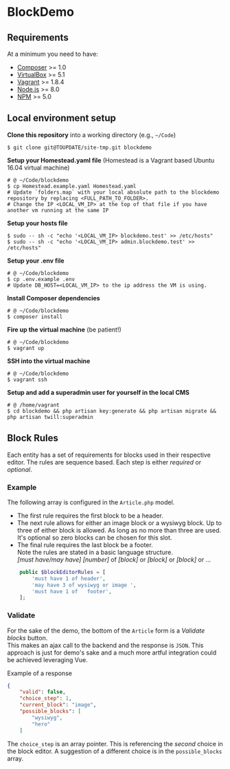 # BlockDemo

## Requirements

At a minimum you need to have:

* [Composer](https://getcomposer.org) >= 1.0
* [VirtualBox](https://www.virtualbox.org/) >= 5.1
* [Vagrant](https://www.vagrantup.com/) >= 1.8.4
* [Node.js](https://nodejs.org) >= 8.0
* [NPM](https://www.npmjs.com/) >= 5.0

## Local environment setup

**Clone this repository** into a working directory (e.g., `~/Code`)
  ```shell
  $ git clone git@TOUPDATE/site-tmp.git blockdemo
  ```

**Setup your Homestead.yaml file** (Homestead is a Vagrant based Ubuntu 16.04 virtual machine)
  ```shell
  # @ ~/Code/blockdemo
  $ cp Homestead.example.yaml Homestead.yaml
  # Update `folders.map` with your local absolute path to the blockdemo repository by replacing <FULL_PATH_TO_FOLDER>.
  # Change the IP <LOCAL_VM_IP> at the top of that file if you have another vm running at the same IP
  ```

**Setup your hosts file**  
  ```shell
  $ sudo -- sh -c "echo '<LOCAL_VM_IP> blockdemo.test' >> /etc/hosts"
  $ sudo -- sh -c "echo '<LOCAL_VM_IP> admin.blockdemo.test' >> /etc/hosts"
  ```

**Setup your .env file**  
  ```shell
  # @ ~/Code/blockdemo
  $ cp .env.example .env
# Update DB_HOST=<LOCAL_VM_IP> to the ip address the VM is using.
  ```

**Install Composer dependencies**    
  ```shell
  # @ ~/Code/blockdemo
  $ composer install
  ```

**Fire up the virtual machine** (be patient!)  
  ```shell
  # @ ~/Code/blockdemo
  $ vagrant up
  ```

**SSH into the virtual machine**
  ```shell
  # @ ~/Code/blockdemo
  $ vagrant ssh
  ```

**Setup and add a superadmin user for yourself in the local CMS**  
  ```shell
  # @ /home/vagrant
  $ cd blockdemo && php artisan key:generate && php artisan migrate && php artisan twill:superadmin
  ```
## Block Rules
Each entity has a set of requirements for blocks used in their respective editor. The rules 
are sequence based. Each step is either _required_ or _optional_. 
### Example
The following array is configured in the `Article.php` model. 
- The first rule requires the first block to be a header.
- The next rule allows for either an image block or a wysiwyg block. 
Up to three of either block is allowed. As long as no more than three are used. 
It's optional so zero blocks can be chosen for this slot.
- The final rule requires the last block be a footer.  
Note the rules are stated in a basic language structure.  
_[must have/may have]_  _[number]_ of _[block]_ or _[block]_ or _[block]_ or ...

```php
    public $blockEditorRules = [
        'must have 1 of header',
        'may have 3 of wysiwyg or image ',
        'must have 1 of   footer',
    ];
```
### Validate
For the sake of the demo, the bottom of the `Article` form is a _Validate blocks_ 
button.   
This makes an ajax call to the backend and the response is `JSON`. This approach is just for
demo's sake and a much more artful integration could be achieved leveraging Vue.    

Example of a response  

```json
{
    "valid": false,
    "choice_step": 1,
    "current_block": "image",
    "possible_blocks": [
        "wysiwyg",
        "hero"
    ]
```
The `choice_step` is an array pointer. This is referencing the _second_ choice in the block editor.
A suggestion of a different choice is in the `possible_blocks` array.
